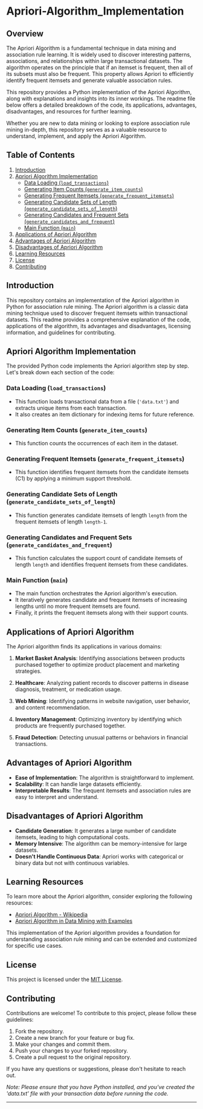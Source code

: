 # Apriori-Algorithm_Implementation

## Overview
The Apriori Algorithm is a fundamental technique in data mining and association rule learning. It is widely used to discover interesting patterns, associations, and relationships within large transactional datasets. The algorithm operates on the principle that if an itemset is frequent, then all of its subsets must also be frequent. This property allows Apriori to efficiently identify frequent itemsets and generate valuable association rules.

This repository provides a Python implementation of the Apriori Algorithm, along with explanations and insights into its inner workings. The readme file below offers a detailed breakdown of the code, its applications, advantages, disadvantages, and resources for further learning.

Whether you are new to data mining or looking to explore association rule mining in-depth, this repository serves as a valuable resource to understand, implement, and apply the Apriori Algorithm.
## Table of Contents
1. [Introduction](#introduction)
2. [Apriori Algorithm Implementation](#apriori-algorithm-implementation)
   - [Data Loading (`load_transactions`)](#data-loading-load_transactions)
   - [Generating Item Counts (`generate_item_counts`)](#generating-item-counts-generate_item_counts---c1)
   - [Generating Frequent Itemsets (`generate_frequent_itemsets`)](#generating-frequent-itemsets-generate_frequent_itemsets---l1)
   - [Generating Candidate Sets of Length (`generate_candidate_sets_of_length`)](#generating-candidate-sets-of-length-generate_candidate_sets_of_length)
   - [Generating Candidates and Frequent Sets (`generate_candidates_and_frequent`)](#generating-candidates-and-frequent-sets-generate_candidates_and_frequent)
   - [Main Function (`main`)](#main-function-main)
3. [Applications of Apriori Algorithm](#applications-of-apriori-algorithm)
4. [Advantages of Apriori Algorithm](#advantages-of-apriori-algorithm)
5. [Disadvantages of Apriori Algorithm](#disadvantages-of-apriori-algorithm)
6. [Learning Resources](#learning-resources)
7. [License](#license)
8. [Contributing](#contributing)

## Introduction

This repository contains an implementation of the Apriori algorithm in Python for association rule mining. The Apriori algorithm is a classic data mining technique used to discover frequent itemsets within transactional datasets. This readme provides a comprehensive explanation of the code, applications of the algorithm, its advantages and disadvantages, licensing information, and guidelines for contributing.

## Apriori Algorithm Implementation

The provided Python code implements the Apriori algorithm step by step. Let's break down each section of the code:

### Data Loading (`load_transactions`)

- This function loads transactional data from a file (`'data.txt'`) and extracts unique items from each transaction.
- It also creates an item dictionary for indexing items for future reference.

### Generating Item Counts (`generate_item_counts`)

- This function counts the occurrences of each item in the dataset.

### Generating Frequent Itemsets (`generate_frequent_itemsets`)

- This function identifies frequent itemsets from the candidate itemsets (C1) by applying a minimum support threshold.

### Generating Candidate Sets of Length (`generate_candidate_sets_of_length`)

- This function generates candidate itemsets of length `length` from the frequent itemsets of length `length-1`.

### Generating Candidates and Frequent Sets (`generate_candidates_and_frequent`)

- This function calculates the support count of candidate itemsets of length `length` and identifies frequent itemsets from these candidates.

### Main Function (`main`)

- The main function orchestrates the Apriori algorithm's execution.
- It iteratively generates candidate and frequent itemsets of increasing lengths until no more frequent itemsets are found.
- Finally, it prints the frequent itemsets along with their support counts.

## Applications of Apriori Algorithm

The Apriori algorithm finds its applications in various domains:

1. **Market Basket Analysis**: Identifying associations between products purchased together to optimize product placement and marketing strategies.

2. **Healthcare**: Analyzing patient records to discover patterns in disease diagnosis, treatment, or medication usage.

3. **Web Mining**: Identifying patterns in website navigation, user behavior, and content recommendation.

4. **Inventory Management**: Optimizing inventory by identifying which products are frequently purchased together.

5. **Fraud Detection**: Detecting unusual patterns or behaviors in financial transactions.

## Advantages of Apriori Algorithm

- **Ease of Implementation**: The algorithm is straightforward to implement.
- **Scalability**: It can handle large datasets efficiently.
- **Interpretable Results**: The frequent itemsets and association rules are easy to interpret and understand.

## Disadvantages of Apriori Algorithm

- **Candidate Generation**: It generates a large number of candidate itemsets, leading to high computational costs.
- **Memory Intensive**: The algorithm can be memory-intensive for large datasets.
- **Doesn't Handle Continuous Data**: Apriori works with categorical or binary data but not with continuous variables.

## Learning Resources

To learn more about the Apriori algorithm, consider exploring the following resources:

- [Apriori Algorithm - Wikipedia](https://en.wikipedia.org/wiki/Apriori_algorithm)
- [Apriori Algorithm in Data Mining with Examples](https://www.javatpoint.com/apriori-algorithm)

This implementation of the Apriori algorithm provides a foundation for understanding association rule mining and can be extended and customized for specific use cases.

## License

This project is licensed under the [MIT License](LICENSE.md).

## Contributing

Contributions are welcome! To contribute to this project, please follow these guidelines:

1. Fork the repository.
2. Create a new branch for your feature or bug fix.
3. Make your changes and commit them.
4. Push your changes to your forked repository.
5. Create a pull request to the original repository.

If you have any questions or suggestions, please don't hesitate to reach out.

*Note: Please ensure that you have Python installed, and you've created the 'data.txt' file with your transaction data before running the code.*

---
